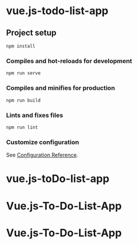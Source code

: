 # vue.js-todo-list-app

## Project setup
```
npm install
```

### Compiles and hot-reloads for development
```
npm run serve
```

### Compiles and minifies for production
```
npm run build
```

### Lints and fixes files
```
npm run lint
```

### Customize configuration
See [Configuration Reference](https://cli.vuejs.org/config/).
# vue.js-toDo-list-app
# Vue.js-To-Do-List-App
# Vue.js-To-Do-List-App
